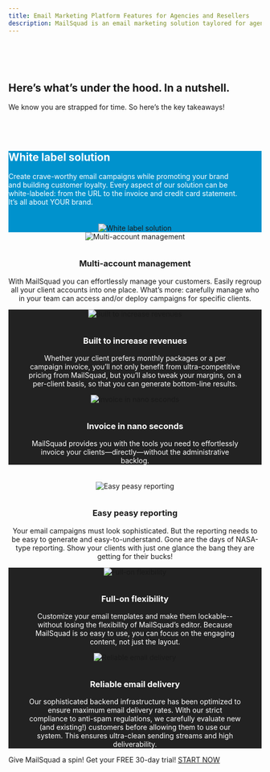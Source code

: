```yaml
---
title: Email Marketing Platform Features for Agencies and Resellers
description: MailSquad is an email marketing solution taylored for agencies and resellers.
---
```


<section class="price-2" style="padding-top:50px; padding-bottom: 35px">
        <div class="container">
            <div class="row">
                <div class="col-sm-12">
                    <h1>Here’s what’s under the hood. In a nutshell.</h1>
                    <p class="lead">We know you are strapped for time. So here’s the key takeaways!</p>
                </div>
            </div>
        </div>
</section>
<section class="content-2" style="background-color: #0092cd; margin-top: 20px;padding-bottom:0;padding-top:0">
    <div class="container">
        <div class="row feature" >
            <div class="col-xs-12 col-sm-12 col-md-8 col-lg-8" >
                <h1 style="color: white">White label solution</h1>
                <p class="lead" style="color: white;  margin-right: 40px">Create crave-worthy email campaigns while promoting your brand and building customer loyalty. Every aspect of our solution can be white-labeled: from the URL to the invoice and credit card statement. It’s all about YOUR brand.</p>
            </div>
            <div class="col-xs-12 col-sm-12 col-md-4 col-lg-4">
                <div class="img" style="text-align:center;margin-top:35px;">
                    <img src="/img/white_label.png" alt="White label solution">
                </div>
            </div>
        </div>
    </div>
</section>
<section class="content-2" style="padding-bottom:0;padding-top:0">
    <div class="container">
        <div class="row feature">
            <div class="col-sm-10" style="text-align:center;float: none; margin: 0 auto;">
                <div style="text-align:center;">
                    <div class="img">
                        <img src="/img/multi-account.png" alt="Multi-account management">
                    </div>
                    <h3 style="margin-top: 35px">Multi-account management</h3>
                </div>
                <p>With MailSquad you can effortlessly manage your customers. Easily regroup all your client accounts into one place. What’s more: carefully manage who in your team can access and/or deploy campaigns for specific clients.</p>
            </div>
        </div>
    </div>
</section>
<section class="content-2" style="background-color: #222222;;padding-bottom:0;padding-top:0">
    <div class="container">
        <div class="row feature">
            <div class="col-sm-6" style="text-align:center">
                <div class="img">
                    <img src="/img/increase_revenues.png" alt="Built to increase revenues">
                </div>
                <h3 style="color: white; margin-top: 35px">Built to increase revenues</h3>
                <p style="color: white; margin-right:40px;margin-left:40px">Whether your client prefers monthly packages or a per campaign invoice, you’ll not only benefit from ultra-competitive pricing from MailSquad, but you’ll also tweak your margins, on a per-client basis, so that you can generate bottom-line results.</p>
            </div>
            <div class="col-sm-6" style="text-align:center">
                <div class="img">
                    <img src="/img/invoice_in_nano_seconds.png" alt="Invoice in nano seconds">
                </div>
                <h3 style="color: white; margin-top: 35px">Invoice in nano seconds</h3>
                <p style="color: white; margin-right:40px;margin-left:40px">MailSquad provides you with the tools you need to effortlessly invoice your clients—directly—without the administrative backlog.</p>
            </div>
        </div>
    </div>
</section>
<section class="content-2" style="padding-bottom:0;padding-top:20px">
    <div class="container">
        <div class="row feature">
            <div class="col-sm-10" style="text-align:center;float: none; margin: 0 auto;">
                <div style="text-align:center">
                    <div class="img">
                        <img src="/img/easy_peasy_reporting.png" alt="Easy peasy reporting">
                    </div>
                     <h3 style="margin-top: 35px">Easy peasy reporting</h3>
                </div>
                <p>Your email campaigns must look sophisticated. But the reporting needs to be easy to generate and easy-to-understand. Gone are the days of NASA-type reporting. Show your clients with just one glance the bang they are getting for their bucks!</p>
            </div>
        </div>
    </div>
</section>
<section class="content-2" style="background-color: #222222;padding-bottom:0;padding-top:0">
    <div class="container">
        <div class="row feature">
            <div class="col-sm-6" style="text-align:center">
                <div class="img">
                    <img src="/img/full_on_flexibility.png" alt="Full-on flexibility">
                </div>
                <h3 style="color: white;  margin-top: 35px">Full-on flexibility</h3>
                <p style="color: white; margin-right:40px;margin-left:40px">Customize your email templates and make them lockable--without losing the flexibility of MailSquad’s editor. Because MailSquad is so easy to use, you can focus on the engaging content, not just the layout.</p>
            </div>
            <div class="col-sm-6" style="text-align:center">
                <div class="img">
                    <img src="/img/reliable_email_delivery.png" alt="Reliable email delivery">
                </div>
                <h3 style="color: white;  margin-top: 35px">Reliable email delivery</h3>
                <p style="color: white; margin-right:40px;margin-left:40px">Our sophisticated backend infrastructure has been optimized to ensure maximum email delivery rates. With our strict compliance to anti-spam regulations, we carefully evaluate new (and existing!) customers before allowing them to use our system. This ensures ultra-clean sending streams and high deliverability.</p>
            </div>
        </div>
    </div>
</section>
<section class="content-11">
    <div class="container">
        <span>Give MailSquad a spin! Get your FREE 30-day trial!</span>
        <a class="btn btn-primary" href="https://app.mailsquad.com/login/signup?lang=en">START NOW</a>
    </div>
</section>